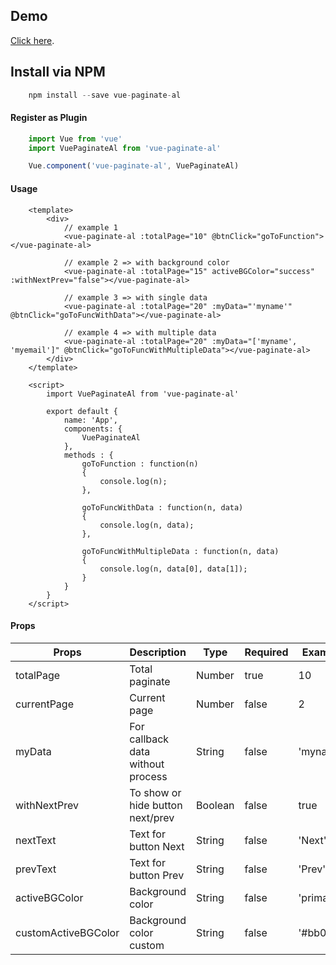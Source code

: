 ## Demo
[Click here](https://demo.qrimu.com/).

## Install via NPM
```js
    npm install --save vue-paginate-al
```

#### Register as Plugin
```js
    import Vue from 'vue'
    import VuePaginateAl from 'vue-paginate-al'

    Vue.component('vue-paginate-al', VuePaginateAl)
```

#### Usage
```vue
    <template>
        <div>
            // example 1
            <vue-paginate-al :totalPage="10" @btnClick="goToFunction"></vue-paginate-al>

            // example 2 => with background color
            <vue-paginate-al :totalPage="15" activeBGColor="success" :withNextPrev="false"></vue-paginate-al>

            // example 3 => with single data
            <vue-paginate-al :totalPage="20" :myData="'myname'" @btnClick="goToFuncWithData"></vue-paginate-al>

            // example 4 => with multiple data
            <vue-paginate-al :totalPage="20" :myData="['myname', 'myemail']" @btnClick="goToFuncWithMultipleData"></vue-paginate-al>
        </div>
    </template>

    <script>
        import VuePaginateAl from 'vue-paginate-al'

        export default {
            name: 'App',
            components: {
                VuePaginateAl
            },
            methods : {
                goToFunction : function(n)
                {
                    console.log(n);
                },

                goToFuncWithData : function(n, data)
                {
                    console.log(n, data);
                },

                goToFuncWithMultipleData : function(n, data)
                {
                    console.log(n, data[0], data[1]);
                }
            }
        }
    </script>
```    
#### Props
|Props|Description|Type|Required|Example|
|-----|-----------|----|--------|-------|
|totalPage|Total paginate|Number|true|10|
|currentPage|Current page|Number|false|2|
|myData|For callback data without process|String|false|'myname'|
|withNextPrev|To show or hide button next/prev|Boolean|false|true|
|nextText|Text for button Next|String|false|'Next'|
|prevText|Text for button Prev|String|false|'Prev'|
|activeBGColor|Background color|String|false|'primary'|
|customActiveBGColor|Background color custom|String|false|'#bb06a9'|
